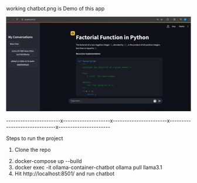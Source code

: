 working chatbot.png is Demo of this app


![alt text](<Working chatbot.png>)



-----------------------x--------------------x-----------------------x------------------------------x----------------------

Steps to run the project

1) Clone the repo
<!-- Assuming you have docker setup already-->
2) docker-compose up --build   <!-- build docker images and start containers -->
3) docker exec -it ollama-container-chatbot ollama pull llama3.1    <!-- Pull lamma 3.1 under ollama container -->
4) Hit http://localhost:8501/  and run chatbot